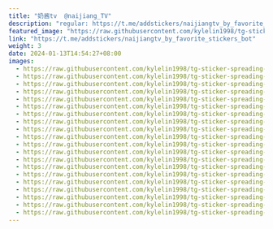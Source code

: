 ```yaml
---
title: "奶酱tv  @naijiang_TV"
description: "regular: https://t.me/addstickers/naijiangtv_by_favorite_stickers_bot"
featured_image: "https://raw.githubusercontent.com/kylelin1998/tg-sticker-spreading-worldwide-images/main/img/67d6c8b9-9afc-4cd5-833e-8344cd5bc541.jpg"
link: "https://t.me/addstickers/naijiangtv_by_favorite_stickers_bot"
weight: 3
date: 2024-01-13T14:54:27+08:00
images:
  - https://raw.githubusercontent.com/kylelin1998/tg-sticker-spreading-worldwide-images/main/img/67d6c8b9-9afc-4cd5-833e-8344cd5bc541.jpg
  - https://raw.githubusercontent.com/kylelin1998/tg-sticker-spreading-worldwide-images/main/img/bda2dd7a-8133-4c7a-94ef-43e319e918cb.jpg
  - https://raw.githubusercontent.com/kylelin1998/tg-sticker-spreading-worldwide-images/main/img/33a81495-f755-40cd-a633-98ee2f80a52c.jpg
  - https://raw.githubusercontent.com/kylelin1998/tg-sticker-spreading-worldwide-images/main/img/ddc3291f-484e-44a4-acd6-ac684cd3627c.jpg
  - https://raw.githubusercontent.com/kylelin1998/tg-sticker-spreading-worldwide-images/main/img/25717e02-9f20-476b-80e8-a93b90af0b8f.jpg
  - https://raw.githubusercontent.com/kylelin1998/tg-sticker-spreading-worldwide-images/main/img/c69f8d43-9f44-4c67-93de-340ebe2ba58c.jpg
  - https://raw.githubusercontent.com/kylelin1998/tg-sticker-spreading-worldwide-images/main/img/8c639c38-223a-4372-83f9-a411e501ffa5.jpg
  - https://raw.githubusercontent.com/kylelin1998/tg-sticker-spreading-worldwide-images/main/img/d43ece1f-8ef3-45ae-bce9-7a440f1771c4.jpg
  - https://raw.githubusercontent.com/kylelin1998/tg-sticker-spreading-worldwide-images/main/img/821de4aa-b9cb-41b1-a34e-28d4aad2a302.jpg
  - https://raw.githubusercontent.com/kylelin1998/tg-sticker-spreading-worldwide-images/main/img/0e4505d4-f626-45f3-a62e-6161b2441670.jpg
  - https://raw.githubusercontent.com/kylelin1998/tg-sticker-spreading-worldwide-images/main/img/b5ee863a-4b0d-4aaa-991e-bd507fe29dd5.jpg
  - https://raw.githubusercontent.com/kylelin1998/tg-sticker-spreading-worldwide-images/main/img/1c64a973-9555-4375-b61e-4d8bb0347de0.jpg
  - https://raw.githubusercontent.com/kylelin1998/tg-sticker-spreading-worldwide-images/main/img/6f78e92f-3122-4363-aef7-c2e73335d720.jpg
  - https://raw.githubusercontent.com/kylelin1998/tg-sticker-spreading-worldwide-images/main/img/522e812f-ec58-48d8-8454-f91d353bf056.jpg
  - https://raw.githubusercontent.com/kylelin1998/tg-sticker-spreading-worldwide-images/main/img/04099eb1-97e0-493c-99dd-17ecbf5c4443.jpg
  - https://raw.githubusercontent.com/kylelin1998/tg-sticker-spreading-worldwide-images/main/img/9338837e-77a0-4602-84bb-88e87e20b22b.jpg
  - https://raw.githubusercontent.com/kylelin1998/tg-sticker-spreading-worldwide-images/main/img/ead9249c-5be0-4068-8aa5-5b9ae2dec0cf.jpg
  - https://raw.githubusercontent.com/kylelin1998/tg-sticker-spreading-worldwide-images/main/img/d4a9b1cd-ba0b-408a-9c96-69047ac529f6.jpg
  - https://raw.githubusercontent.com/kylelin1998/tg-sticker-spreading-worldwide-images/main/img/710f34b3-30f6-4f64-9acd-473dacd207a2.jpg
  - https://raw.githubusercontent.com/kylelin1998/tg-sticker-spreading-worldwide-images/main/img/66e08c8d-39c2-4412-bdf9-cd2f3132b578.jpg
---
```

